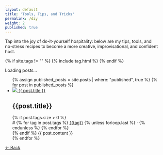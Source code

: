 ```yaml
---
layout: default
title: 'Tools, Tips, and Tricks'
permalink: /diy
weight: 2
published: true
---
```


Tap into the joy of do-it-yourself hospitality: below are my tips, tools, and no-stress recipes to become a more creative, improvisational, and confident host.

{% if site.tags != "" %}
{% include tag.html %}
{% endif %}

<div id="loading">Loading posts&hellip;</div>
<ul id="posts">
  {% assign published_posts = site.posts | where: "published", true %}
  {% for post in published_posts %}
    <li class="post {{ post.tags | join: '-tag ' | append: '-tag' }}">
      <a href="{{ post.url }}" onclick="return showPost(this)">
        <img src="{{ post.icon }}">
        <span>{{ post.title }}</span>
      </a>
      <div>
        <h2>{{post.title}}</h2>
        {% if post.tags.size > 0 %}
          <div id="tags"># 
              {% for tag in post.tags %}
                <a href="/#diy/{{ tag }}" onclick="return filterPosts('{{ tag }}')">{{tag}}</a>
                {% unless forloop.last %}
                 &middot; 
                {% endunless %}
              {% endfor %}
          </div>
        {% endif %}
        {{ post.content }}
      </div>
    </li>
  {% endfor %}
</ul>
<article id="post"></article>
<div id="back-button"><a href="#diy" onclick="goBack()">&larr; Back</a></div>

